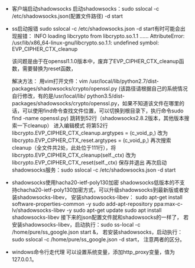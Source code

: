 - 客户端启动shadowsocks
  启动shadowsocks：sudo sslocal -c /etc/shadowsocks.json(配置文件路径) -d start


- ss启动报错
  sudo sslocal -c /etc/shadowsocks.json -d start有时可能会出现报错：
  INFO loading libcrypto from libcrypto.so.1.1
  ......
  AttributeError: /usr/lib/x86_64-linux-gnu/libcrypto.so.1.1: undefined symbol: EVP_CIPHER_CTX_cleanup

  该问题是由于在openssl1.1.0版本中，废弃了EVP_CIPHER_CTX_cleanup函数，需要替换为reset函数，

  解决方法：
  用vim打开文件：vim /usr/local/lib/python2.7/dist-packages/shadowsocks/crypto/openssl.py (该路径请根据自己的系统情况自行修改，有的是/usr/local/lib/   python3.5/dist-packages/shadowsocks/crypto/openssl.py，如果不知道该文件在哪里的话，可以使用find命令查找文件位置，可以切换到根目录下，执行命令sudo find -name openssl.py)
  跳转到52行（shadowsocks2.8.2版本，其他版本搜索一下cleanup）
  进入编辑模式
  将第52行libcrypto.EVP_CIPHER_CTX_cleanup.argtypes = (c_void_p,) 
  改为libcrypto.EVP_CIPHER_CTX_reset.argtypes = (c_void_p,)
  再次搜索cleanup（全文件共2处，此处位于111行），将libcrypto.EVP_CIPHER_CTX_cleanup(self._ctx) 
  改为libcrypto.EVP_CIPHER_CTX_reset(self._ctx)
  保存并退出
  再次启动shadowsocks服务：sudo sslocal -c /etc/shadowsocks.json -d start


- shadowsocks使用hacha20-ietf-poly130加密
  shadowsocks低版本的不支持chacha20-ietf-poly130加密方式，可以升级shadowsocks到最新版或者安装shadowsocks-libev，
  安装shadowsocks-libev：
  sudo apt-get install software-properties-common -y
  sudo add-apt-repository ppa:max-c-lv/shadowsocks-libev -y
  sudo apt-get update
  sudo apt install shadowsocks-libev
  接下来的json配置文件就和shadowsocks的一样了，
  若安装shadowsocks-libev，启动执行：sudo ss-local -c /home/pure/ss_google.json start &，
  若安装shadowsocks，启动执行：sudo sslocal -c /home/pure/ss_google.json -d start，
  注意两者的区分。


- windows命令行走代理
  可以设置系统变量，添加http_proxy变量，值为127.0.0.1。









































